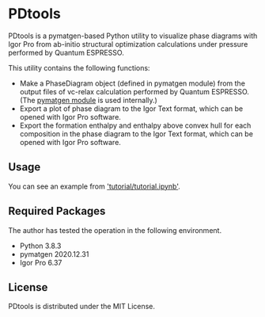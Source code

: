 # PDtools
PDtools is a pymatgen-based Python utility to visualize phase diagrams with Igor Pro from ab-initio structural optimization calculations under pressure performed by Quantum ESPRESSO.

This utility contains the following functions:
- Make a PhaseDiagram object (defined in pymatgen module) from the output files of vc-relax calculation performed by Quantum ESPRESSO. (The [pymatgen module](https://github.com/materialsproject/pymatgen) is used internally.)
- Export a plot of phase diagram to the Igor Text format, which can be opened with Igor Pro software.
- Export the formation enthalpy and enthalpy above convex hull for each composition in the phase diagram to the Igor Text format, which can be opened with Igor Pro software.

## Usage
You can see an example from ['tutorial/tutorial.ipynb'](tutorial/tutorial.ipynb).

## Required Packages
The author has tested the operation in the following environment.
- Python 3.8.3
- pymatgen 2020.12.31
- Igor Pro 6.37

## License
PDtools is distributed under the MIT License.
